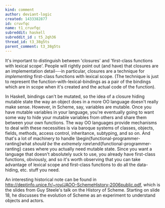 ```yaml
---
kind: comment
author: deviant-logic
created: 1433382877
id: cruvfqc
name: t1_cruvfqc
subreddit: haskell
subreddit_id : t5_2qh36
thread_id: t3_38g5ts
parent_comment: t3_38g5ts
---
```


It's important to distinguish between 'closures' and 'first-class functions with lexical scope'.  People will rightly point out (and have) that closures are an implementation detail---in particular, closures are a technique for *implementing* first-class functions with lexical scope.  (The technique is just to represent the function-with-lexical-bindings as a pair of the bindings which are in scope when it's created and the actual code of the function).

In Haskell, bindings can't be mutated, so the idea of a closure hiding mutable state the way an object does in a more OO language doesn't really make sense.  However, in Scheme, say, variables are mutable.  Once you have mutable variables in your language, you're eventually going to want some way to hide your mutable variables from others and share them between your own functions.  The way OO languages provide mechanisms to deal with these necessities is via baroque systems of classes, objects, fields, methods, access control, inheritance, subtyping, and so on.  And that's a lot of machinery to handle \begin{functional-programmer-ranting}what *should be* the *extremely rare*\end{functional-programmer-ranting} cases where you actually need mutable state.  Since you want a language that doesn't absolutely suck to use, you already have first-class functions, obviously, and so it's worth observing that you can take advantage of lexical scope and first-class functions to do all the data-hiding, etc. stuff you need.

An interesting historical note can be found in http://deptinfo.unice.fr/~roy/JAOO-SchemeHistory-2006public.pdf, which is the slides from Guy Steele's talk on the History of Scheme.  Starting on slide 18, he discusses the evolution of Scheme as an experiment to understand objects and actors.
